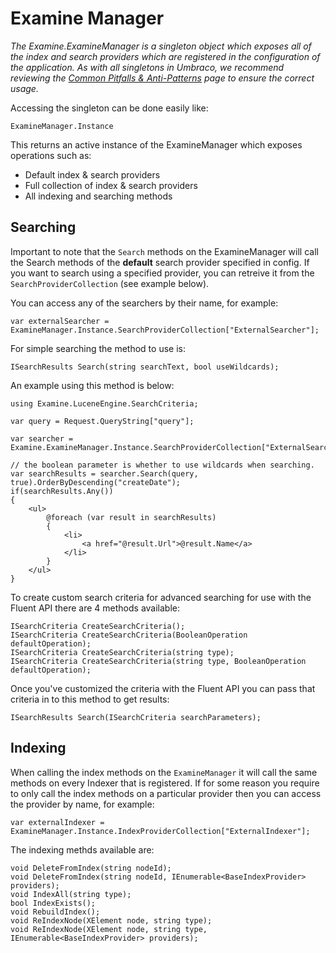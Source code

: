 # Examine Manager
_The Examine.ExamineManager is a singleton object which exposes all of the index and search providers which are registered in the configuration of the application. As with all singletons in Umbraco, we recommend reviewing the [Common Pitfalls & Anti-Patterns](../../Common-Pitfalls/index.md) page to ensure the correct usage._

Accessing the singleton can be done easily like:

	ExamineManager.Instance

This returns an active instance of the ExamineManager which exposes operations such as:

* Default index & search providers
* Full collection of index & search providers
* All indexing and searching methods
	
## Searching

Important to note that the `Search` methods on the ExamineManager will call the Search methods of the **default** search provider specified in config. If you want to search using a specified provider, you can retreive it from the `SearchProviderCollection` (see example below).

You can access any of the searchers by their name, for example:

	var externalSearcher = ExamineManager.Instance.SearchProviderCollection["ExternalSearcher"];

For simple searching the method to use is:
	
	ISearchResults Search(string searchText, bool useWildcards);

An example using this method is below:

    using Examine.LuceneEngine.SearchCriteria;

	var query = Request.QueryString["query"];

    var searcher = Examine.ExamineManager.Instance.SearchProviderCollection["ExternalSearcher"];
    
    // the boolean parameter is whether to use wildcards when searching.
    var searchResults = searcher.Search(query, true).OrderByDescending("createDate");
    if(searchResults.Any())
    {
        <ul>
            @foreach (var result in searchResults)
            {
                <li>
                    <a href="@result.Url">@result.Name</a>
                </li>
            }
        </ul>
    }

To create custom search criteria for advanced searching for use with the Fluent API there are 4 methods available:

	ISearchCriteria CreateSearchCriteria();
	ISearchCriteria CreateSearchCriteria(BooleanOperation defaultOperation);
	ISearchCriteria CreateSearchCriteria(string type);
	ISearchCriteria CreateSearchCriteria(string type, BooleanOperation defaultOperation);

Once you've customized the criteria with the Fluent API you can pass that criteria in to this method to get results:

	ISearchResults Search(ISearchCriteria searchParameters);

## Indexing

When calling the index methods on the `ExamineManager` it will call the same methods on every Indexer that is registered. If for some reason you require to only call the index methods on a particular provider then you can access the provider by name, for example:

	var externalIndexer = ExamineManager.Instance.IndexProviderCollection["ExternalIndexer"];

The indexing methds available are:

	void DeleteFromIndex(string nodeId);
	void DeleteFromIndex(string nodeId, IEnumerable<BaseIndexProvider> providers);
	void IndexAll(string type);
	bool IndexExists();
	void RebuildIndex();
	void ReIndexNode(XElement node, string type);
	void ReIndexNode(XElement node, string type, IEnumerable<BaseIndexProvider> providers);